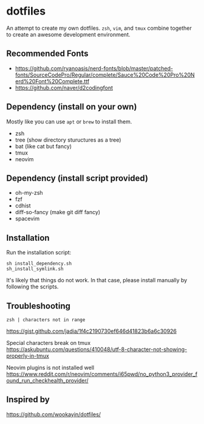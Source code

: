 # dotfiles
An attempt to create my own dotfiles.
`zsh`, `vim`, and `tmux` combine together to create an awesome
development environment.


## Recommended Fonts
- https://github.com/ryanoasis/nerd-fonts/blob/master/patched-fonts/SourceCodePro/Regular/complete/Sauce%20Code%20Pro%20Nerd%20Font%20Complete.ttf
- https://github.com/naver/d2codingfont


## Dependency (install on your own)
Mostly like you can use `apt` or `brew` to install them.
- zsh
- tree (show directory stuructures as a tree)
- bat (like cat but fancy)
- tmux
- neovim


## Dependency (install script provided)
- oh-my-zsh
- fzf
- cdhist
- diff-so-fancy (make git diff fancy)
- spacevim


## Installation
Run the installation script:
```
sh install_dependency.sh
sh_install_symlink.sh
```
It's likely that things do not work.
In that case, please install manually by following the scripts.



## Troubleshooting
```
zsh | characters not in range
```
https://gist.github.com/jadia/1f4c2190730ef646d41823b6a6c30926

Special characters break on tmux
https://askubuntu.com/questions/410048/utf-8-character-not-showing-properly-in-tmux

Neovim plugins is not installed well
https://www.reddit.com/r/neovim/comments/i65pwd/no_python3_provider_found_run_checkhealth_provider/



## Inspired by
https://github.com/wookayin/dotfiles/


